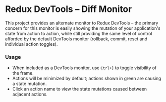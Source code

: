 # Redux DevTools – Diff Monitor
This project provides an alternate monitor to Redux DevTools – the primary concern for this monitor is easily showing the mutation of your application's state from action to action, while still providing the same level of control afforded by the default DevTools monitor (rollback, commit, reset and individual action toggles).


### Usage
- When included as a DevTools monitor, use `Ctrl+]` to toggle visibility of the frame.
- Actions will be minimized by default; actions shown in green are causing a state mutation.
- Click an action name to view the state mutations caused between adjacent actions.
